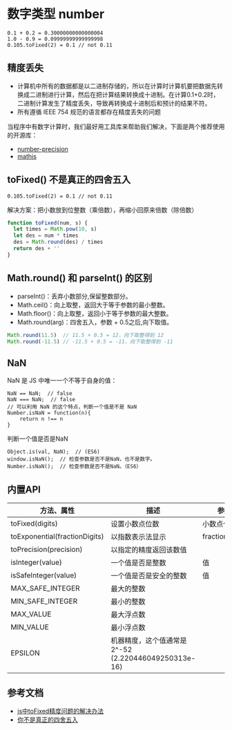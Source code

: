 # 数字类型 number
```
0.1 + 0.2 = 0.30000000000000004
1.0 - 0.9 = 0.09999999999999998
0.105.toFixed(2) = 0.1 // not 0.11
```

## 精度丢失
- 计算机中所有的数据都是以二进制存储的，所以在计算时计算机要把数据先转换成二进制进行计算，然后在把计算结果转换成十进制。在计算0.1+0.2时，二进制计算发生了精度丢失，导致再转换成十进制后和预计的结果不符。
- 所有遵循 IEEE 754 规范的语言都存在精度丢失的问题

当程序中有数字计算时，我们最好用工具库来帮助我们解决，下面是两个推荐使用的开源库：
- [number-precision](https://github.com/nefe/number-precision)
- [mathjs](https://github.com/josdejong/mathjs/)

## toFixed() 不是真正的四舍五入
```
0.105.toFixed(2) = 0.1 // not 0.11
```
解决方案：把小数放到位整数（乘倍数），再缩小回原来倍数（除倍数）
```js
function toFixed(num, s) {
  let times = Math.pow(10, s)
  let des = num * times
  des = Math.round(des) / times
  return des + ''
}
```

## Math.round() 和 parseInt() 的区别
- parseInt()：丢弃小数部分,保留整数部分。
- Math.ceil()：向上取整，返回大于等于参数的最小整数。
- Math.floor()：向上取整，返回小于等于参数的最大整数。
- Math.round(arg)：四舍五入，参数 + 0.5之后,向下取值。
```js
Math.round(11.5)  // 11.5 + 0.5 = 12，向下取整得到 12
Math.round(-11.5) // -11.5 + 0.5 = -11，向下取整得到 -11
```

## NaN
NaN 是 JS 中唯一一个不等于自身的值：
```
NaN == NaN;  // false
NaN === NaN;  // false
// 可以利用 NaN 的这个特点，判断一个值是不是 NaN
Number.isNaN = function(n){
    return n !== n
}
```

判断一个值是否是NaN
```
Object.is(val, NaN);  // (ES6)
window.isNaN();  // 检查参数是否不是NaN，也不是数字。
Number.isNaN();  // 检查参数是否不是NaN。（ES6）
```

## 内置API
| 方法、属性 | 描述 | 参数 | 返回值 |
| ---- | ---- | --- | ---- |
| toFixed(digits) | 设置小数点位数 | 小数点个数 | 字符串
| toExponential(fractionDigits) | 以指数表示法显示 | fractionDigits | 字符串 |
| toPrecision(precision) | 以指定的精度返回该数值 | | 字符串
| isInteger(value) | 一个值是否是整数 | 值 | boolean |
| isSafeInteger(value) | 一个值是否是安全的整数 | 值 | boolean |
| MAX_SAFE_INTEGER | 最大的整数 |
| MIN_SAFE_INTEGER | 最小的整数 |
| MAX_VALUE | 最大浮点数 | 
| MIN_VALUE | 最小浮点数 | 
| EPSILON | 机器精度，这个值通常是 2^-52 (2.220446049250313e-16) |

## 参考文档
- [js中toFixed精度问题的解决办法](https://www.jianshu.com/p/849b0ae36b36)
- [你不是真正的四舍五入](https://juejin.im/post/5b7bf2e751882542dd224e25)

